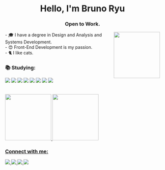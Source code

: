 
<h1 align="center">Hello, I'm Bruno Ryu</h1>
<h3 align="center">Open to Work.</h3>
<img src="https://miro.medium.com/max/720/1*smUPzyAYoRWsCq1A1O_Yjg.gif" height="150" align="right">
<p>
- 🎓 I have a degree in Design and Analysis and Systems Development.<br>
- 😍 Front-End Development is my passion.<br>
- 🐈 I like cats.
</p>
<h3 align="left">📚 Studying:</h3>
<div>
    <img src="https://img.shields.io/badge/HTML5-E34F26?style=for-the-badge&logo=html5&logoColor=white" target="_blank">
    <img src="https://img.shields.io/badge/CSS3-1572B6?style=for-the-badge&logo=css3&logoColor=white" target="_blank">
    <img src="https://img.shields.io/badge/JavaScript-F7DF1E?style=for-the-badge&logo=javascript&logoColor=black" target="_blank">
  <img src="https://img.shields.io/badge/Typescript-377CC8?style=for-the-badge&logo=typescript&logoColor=black" target="_blank">
    <img src="https://img.shields.io/badge/Angular-DE002D?style=for-the-badge&logo=angular&logoColor=black" target="_blank">
    <img src="https://img.shields.io/badge/React-61DAFB?style=for-the-badge&logo=react&logoColor=black" target="_blank">
    <img src="https://img.shields.io/badge/GIT-E44C30?style=for-the-badge&logo=git&logoColor=white" target="_blank">
    <img src="https://img.shields.io/badge/Swift-E44C30?style=for-the-badge&logo=swift&logoColor=white" target="_blank">
</div>
<br>

<br>
<div>
  <a href="https://github.com/BRyuTakahashi">
  <img height="150em" src="https://github-readme-stats.vercel.app/api?username=BRyuTakahashi&show_icons=true&theme=dracula&title_color=0AFEFF&include_all_commits=true&count_private=true"/>
    
  <img height="150em" src="https://github-readme-stats.vercel.app/api/top-langs/?username=BRyuTakahashi&layout=compact&langs_count=7&theme=dracula&title_color=0AFEFF"/>
</div>

<h3 align="left">Connect with me:</h3>
<div>
  <a href="https://www.instagram.com/bruno_ryu0805/" target="_blank">
    <img src="https://img.shields.io/badge/-Instagram-%23E4405F?style=for-the-badge&logo=instagram&logoColor=white" target="_blank">
  </a>

  <a href="https://www.linkedin.com/in/bruno-takahashi-97b0b01b8/" target="_blank">
    <img src="https://img.shields.io/badge/LinkedIn-0077B5?style=for-the-badge&logo=linkedin&logoColor=white" target="_blank">
  </a>

  <a href="https://medium.com/@brunoryu0805" target="_blank">
    <img src="https://img.shields.io/badge/Medium-F2A71B?style=for-the-badge&logo=medium&logoColor=white" target="_blank">
  </a>

  <a href="https://www.behance.net/brunoryu1" target="_blank">
    <img src="https://img.shields.io/badge/Behance-056CF2?style=for-the-badge&logo=behance&logoColor=white" target="_blank">
  </a>

</div>
